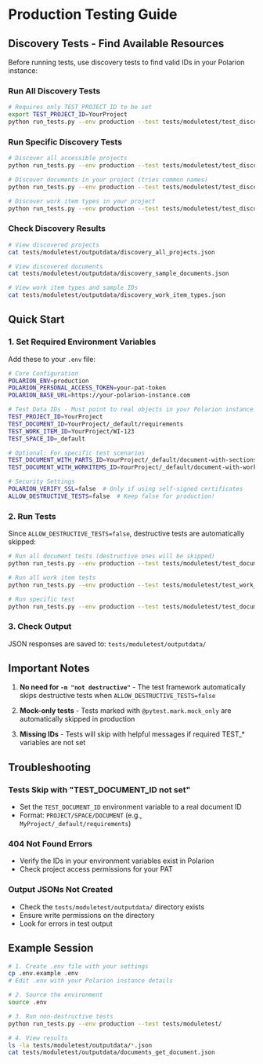 # Production Testing Guide

## Discovery Tests - Find Available Resources

Before running tests, use discovery tests to find valid IDs in your Polarion instance:

### Run All Discovery Tests
```bash
# Requires only TEST_PROJECT_ID to be set
export TEST_PROJECT_ID=YourProject
python run_tests.py --env production --test tests/moduletest/test_discovery.py
```

### Run Specific Discovery Tests
```bash
# Discover all accessible projects
python run_tests.py --env production --test tests/moduletest/test_discovery.py::TestDiscovery::test_discover_all_projects

# Discover documents in your project (tries common names)
python run_tests.py --env production --test tests/moduletest/test_discovery.py::TestDiscovery::test_discover_sample_documents

# Discover work item types in your project
python run_tests.py --env production --test tests/moduletest/test_discovery.py::TestDiscovery::test_discover_work_item_types
```

### Check Discovery Results
```bash
# View discovered projects
cat tests/moduletest/outputdata/discovery_all_projects.json

# View discovered documents
cat tests/moduletest/outputdata/discovery_sample_documents.json

# View work item types and sample IDs
cat tests/moduletest/outputdata/discovery_work_item_types.json
```

## Quick Start

### 1. Set Required Environment Variables

Add these to your `.env` file:

```bash
# Core Configuration
POLARION_ENV=production
POLARION_PERSONAL_ACCESS_TOKEN=your-pat-token
POLARION_BASE_URL=https://your-polarion-instance.com

# Test Data IDs - Must point to real objects in your Polarion instance!
TEST_PROJECT_ID=YourProject
TEST_DOCUMENT_ID=YourProject/_default/requirements
TEST_WORK_ITEM_ID=YourProject/WI-123
TEST_SPACE_ID=_default

# Optional: For specific test scenarios
TEST_DOCUMENT_WITH_PARTS_ID=YourProject/_default/document-with-sections
TEST_DOCUMENT_WITH_WORKITEMS_ID=YourProject/_default/document-with-workitems

# Security Settings
POLARION_VERIFY_SSL=false  # Only if using self-signed certificates
ALLOW_DESTRUCTIVE_TESTS=false  # Keep false for production!
```

### 2. Run Tests

Since `ALLOW_DESTRUCTIVE_TESTS=false`, destructive tests are automatically skipped:

```bash
# Run all document tests (destructive ones will be skipped)
python run_tests.py --env production --test tests/moduletest/test_documents.py

# Run all work item tests
python run_tests.py --env production --test tests/moduletest/test_work_items.py

# Run specific test
python run_tests.py --env production --test tests/moduletest/test_documents.py::TestDocumentsMixin::test_get_document
```

### 3. Check Output

JSON responses are saved to: `tests/moduletest/outputdata/`

## Important Notes

1. **No need for `-m "not destructive"`** - The test framework automatically skips destructive tests when `ALLOW_DESTRUCTIVE_TESTS=false`

2. **Mock-only tests** - Tests marked with `@pytest.mark.mock_only` are automatically skipped in production

3. **Missing IDs** - Tests will skip with helpful messages if required TEST_* variables are not set

## Troubleshooting

### Tests Skip with "TEST_DOCUMENT_ID not set"
- Set the `TEST_DOCUMENT_ID` environment variable to a real document ID
- Format: `PROJECT/SPACE/DOCUMENT` (e.g., `MyProject/_default/requirements`)

### 404 Not Found Errors
- Verify the IDs in your environment variables exist in Polarion
- Check project access permissions for your PAT

### Output JSONs Not Created
- Check the `tests/moduletest/outputdata/` directory exists
- Ensure write permissions on the directory
- Look for errors in test output

## Example Session

```bash
# 1. Create .env file with your settings
cp .env.example .env
# Edit .env with your Polarion instance details

# 2. Source the environment
source .env

# 3. Run non-destructive tests
python run_tests.py --env production --test tests/moduletest/

# 4. View results
ls -la tests/moduletest/outputdata/*.json
cat tests/moduletest/outputdata/documents_get_document.json
```